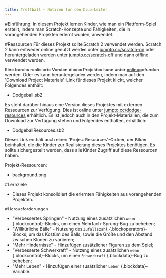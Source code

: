 ```yaml
---
title: Treffball — Notizen für den Club-Leiter
---
```


#Einführung:
In diesem Projekt lernen Kinder, wie man ein Plattform-Spiel erstellt, indem man Scratch-Konzepte und Fähigkeiten, die in vorangehenden Projekten erlernt wurden, anwendet.

#Ressourcen
Für dieses Projekt sollte Scratch 2 verwendet werden. Scratch 2 kann entweder online genutzt werden unter [jumpto.cc/scratch-on](http://jumpto.cc/scratch-on) oder heruntergeladen werden unter [jumpto.cc/scratch-off](http://jumpto.cc/scratch-off) und dann offline verwendet werden.

Eine bereits realisierte Version dieses Projektes kann unter <a href="http://scratch.mit.edu/projects/39740618/#editor">online</a>gefunden werden. Oder es kann heruntergeladen werden, indem man auf den 'Download Project Materials'-Link für dieses Projekt klickt, welcher Folgendes enthält:

+ Dodgeball.sb2

Es steht darüber hinaus eine Version dieses Projektes mit externen Ressourcen zur Verfügung. Dies ist online unter  [jumpto.cc/dodge-resources](http://jumpto.cc/dodge-resources) erhältlich. Es ist jedoch auch in den Projekt-Materialien, die zum Download zur Verfügung stehen und Folgendes enthalten, erhältlich:

+ DodgeballResources.sb2

Dieser Link enthält auch einen 'Project Resources'-Ordner, der Bilder beinhaltet, die die Kinder zur Realisierung dieses Projektes benötigen. Es sollte sichergestellt werden, dass alle Kinder Zugriff auf diese Ressourcen haben.

Projekt-Ressourcen:
+ background.png

#Lernziele
+ Dieses Projekt konsolidiert die erlernten Fähigkeiten aus vorangehenden Projekten.

#Herausforderungen
+ "Verbessertes Springen" - Nutzung eines zusätzlichen `wenn` {.blockcontrol}-Blocks, um einen Mehrfach-Sprung-Bug zu beheben;
+ "Willkürliche Bälle" - Nutzung des `Zufallszahl` {.blockoperators}-Blocks, um das Kostüm des Balls, sowie die Größe und den Abstand zwischen Klonen zu variieren;
+ "Mehr Hindernisse" - Hinzufügen zusätzlicher Figuren zu dem Spiel;
+ "Verbesserte Schwerkraft" - Nutzung eines zusätzlichen `wenn` {.blockcontrol}-Blocks, um einen `Schwerkraft` {.blockdata}-Bug zu beheben;
+ "Mehr Leben" - Hinzufügen einer zusätzlicher `Leben` {.blockdata}-Variable.